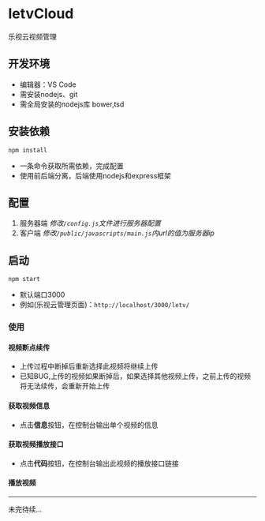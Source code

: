 # letvCloud
乐视云视频管理

## 开发环境
* 编辑器：VS Code
* 需安装nodejs、git
* 需全局安装的nodejs库 bower,tsd

## 安装依赖
`npm install`
* 一条命令获取所需依赖，完成配置
* 使用前后端分离，后端使用nodejs和express框架

## 配置
1. 服务器端
*修改`/config.js`文件进行服务器配置*
2. 客户端
*修改`/public/javascripts/main.js`内url的值为服务器ip*
	
## 启动 
`npm start`
* 默认端口3000
* 例如(乐视云管理页面)：`http://localhost/3000/letv/`
	
### 使用

#### 视频断点续传
* 上传过程中断掉后重新选择此视频将继续上传
* 已知BUG,上传的视频如果断掉后，如果选择其他视频上传，之前上传的视频将无法续传，会重新开始上传

#### 获取视频信息
* 点击**信息**按钮，在控制台输出单个视频的信息

#### 获取视频播放接口
* 点击**代码**按钮，在控制台输出此视频的播放接口链接

#### 播放视频

***
未完待续...

